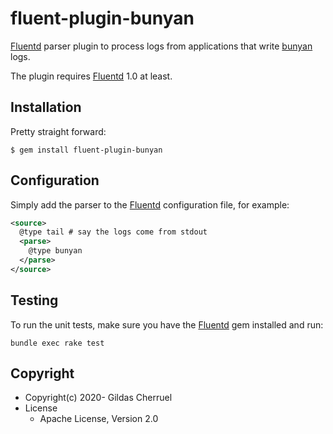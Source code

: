 # fluent-plugin-bunyan

[Fluentd](https://fluentd.org/) parser plugin to process logs from applications that write [bunyan](https://github.com/gildas/go-logger/blob/master/trentm/node-bunyan) logs.

The plugin requires [Fluentd](https://fluentd.org/) 1.0 at least.

## Installation

Pretty straight forward:  
```console
$ gem install fluent-plugin-bunyan
```

## Configuration

Simply add the parser to the [Fluentd](https://fluentd.org/) configuration file, for example:

```xml
<source>
  @type tail # say the logs come from stdout
  <parse>
    @type bunyan
  </parse>
</source>
```

## Testing

To run the unit tests, make sure you have the [Fluentd](https://fluentd.org/) gem installed and run:

```console
bundle exec rake test
```

## Copyright

* Copyright(c) 2020- Gildas Cherruel
* License
  * Apache License, Version 2.0
